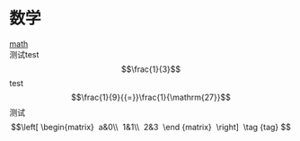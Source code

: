 # 数学<br>
[math](http://m.txdylyh.ml)<br>
测试test$$\frac{1}{3}$$ test<br>
$$\frac{1}{9}{{=}}\frac{1}{\mathrm{27}}$$测试<br>
$$\left[ 
 \begin{matrix} 
 a&0\\ 
 1&1\\ 
 2&3  
 \end {matrix}  
 \right] 
 \tag {tag} $$<br>
